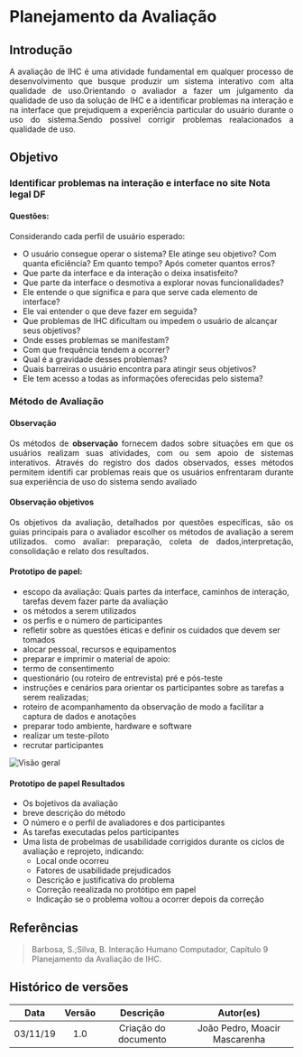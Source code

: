 # Planejamento da Avaliação

## Introdução

<p align="justify">
A avaliação de IHC é uma atividade fundamental em qualquer processo de desenvolvimento que busque produzir um sistema interativo com alta qualidade de uso.Orientando o avaliador a fazer um julgamento da qualidade de uso da solução de IHC e a identificar problemas na interação e na interface que prejudiquem a experiência particular do usuário durante o uso do sistema.Sendo possivel corrigir problemas realacionados a qualidade de uso.
</p>

## Objetivo

### Identificar problemas na interação e interface no site Nota legal DF

#### Questões:


Considerando cada perfil de usuário esperado:
<ul> 
    <li>O usuário consegue operar o sistema? Ele atinge seu objetivo? Com quanta eficiência? Em quanto tempo? Após cometer quantos erros?
    <li>Que parte da interface e da interação o deixa insatisfeito?
    <li>Que parte da interface o desmotiva a explorar novas funcionalidades?
    <li>Ele entende o que significa e para que serve cada elemento de interface?
    <li>Ele vai entender o que deve fazer em seguida? 
    <li>Que problemas de IHC dificultam ou impedem o usuário de alcançar seus objetivos?
    <li>Onde esses problemas se manifestam? 
    <li>Com que frequência tendem a ocorrer? 
    <li>Qual é a gravidade desses problemas?
    <li>Quais barreiras o usuário encontra para atingir seus objetivos?
    <li>Ele tem acesso a todas as informações oferecidas pelo sistema?
</ul>

### Método de Avaliação

#### Observação
<p align="justify"> Os métodos de <b>observação</b> fornecem dados sobre situações em que os usuários
realizam suas atividades, com ou sem apoio de sistemas interativos. Através do registro dos dados observados, esses métodos permitem identifi car problemas reais que
os usuários enfrentaram durante sua experiência de uso do sistema sendo avaliado </p>

#### Observação objetivos
<p align="justify">
Os objetivos da avaliação, detalhados por questões específicas, são os guias principais para o avaliador escolher os métodos de avaliação a serem utilizados.
como avaliar: preparação, coleta de dados,interpretação, consolidação e relato dos resultados. 
</p>

#### Prototipo de papel: 	
<ul>
    <li>escopo da	avaliação:
    Quais partes da interface, caminhos de interação, tarefas devem fazer parte da avaliação 
    <li>os métodos a serem	utilizados 
    <li>os perfis e o número de participantes
    <li>refletir sobre	as questões éticas e definir os cuidados que devem ser  tomados
    <li>alocar pessoal, recursos e equipamentos	
    <li>preparar e imprimir	o material de apoio:
    <li>termo de consentimento 
    <li>questionário	(ou roteiro de	entrevista) pré e pós-teste 
    <li>instruções e cenários para orientar os participantes sobre as tarefas a serem realizadas; 
    <li>roteiro de acompanhamento da observação de modo a facilitar a	 captura de dados e anotações 
    <li>preparar todo ambiente, hardware	e software 
    <li>realizar um teste-piloto 
    <li>recrutar participantes
</ul>

![ Visão geral ](img/visãoGeralAvaliacaoPrototipo.png)

#### Prototipo de papel Resultados
<ul>
    <li> Os bojetivos da avaliação
    <li> breve descrição do método
    <li>O número e o perfil de avaliadores e dos participantes
    <li>As tarefas executadas pelos participantes
    <li>Uma lista de probelmas de usabilidade corrigidos durante os ciclos de avaliação e reprojeto, indicando:
        <ul>
            <li> Local onde ocorreu
            <li> Fatores de usabilidade prejudicados
            <li>Descrição e justificativa do problema
            <li> Correção reealizada no protótipo em papel
            <li> Indicação se o problema voltou a ocorrer depois da correção
        </ul>
</ul>

## Referências
>Barbosa, S.;Silva, B. Interação Humano Computador, Capítulo 9 Planejamento da Avaliação de IHC.

## Histórico de versões

| Data | Versão | Descrição | Autor(es) |
|:--:|:--:|:--:|:--:|
|03/11/19|1.0|Criação do documento|João Pedro, Moacir Mascarenha|

